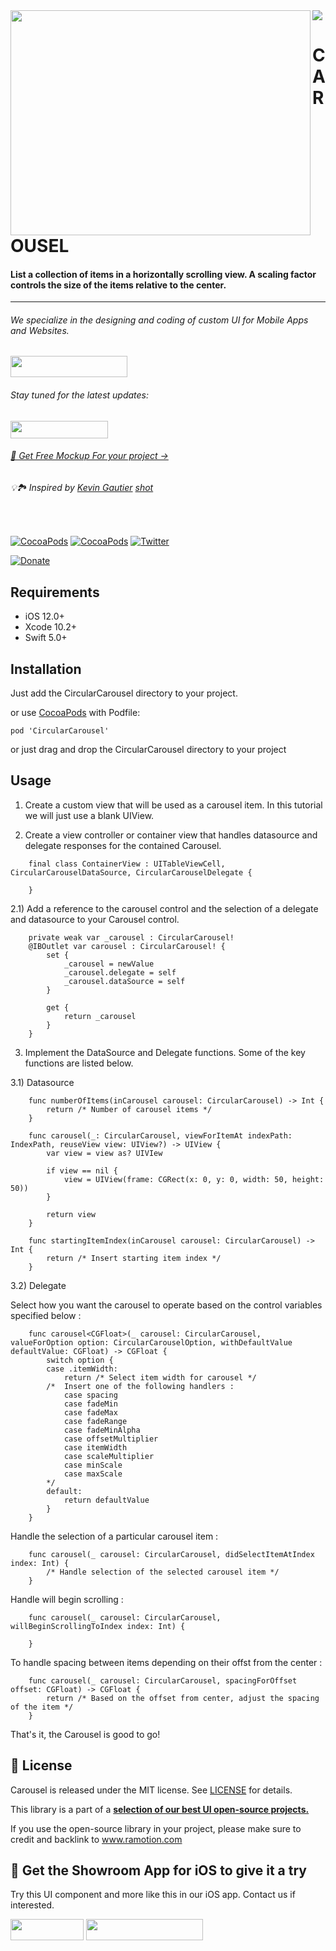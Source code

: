 <img src="https://github.com/Ramotion/circular-carousel/blob/master/header.png">

<a href="https://github.com/Ramotion/circular-carousel">
<img align="left" src="https://github.com/Ramotion/circular-carousel/blob/master/Screenshots/ios_circular_carousel.gif" width="480" height="360" /></a>

<p><h1 align="left">CAROUSEL</h1></p>

<h4>List a collection of items in a horizontally scrolling view. A scaling factor controls the size of the items relative to the center.</h4>

___


<p><h6>We specialize in the designing and coding of custom UI for Mobile Apps and Websites.</h6>
<a href="https://dev.ramotion.com?utm_source=gthb&utm_medium=repo&utm_campaign=folding-cell">
<img src="https://github.com/ramotion/gliding-collection/raw/master/contact_our_team@2x.png" width="187" height="34"></a>
</p>
<p><h6>Stay tuned for the latest updates:</h6>
<a href="https://goo.gl/rPFpid" >
<img src="https://i.imgur.com/ziSqeSo.png/" width="156" height="28"></a></p>
<h6><a href="https://store.ramotion.com/product/iphone-x-clay-mockups?utm_source=gthb&utm_medium=special&utm_campaign=circular-carousel#demo">📲 Get Free Mockup For your project →</a></h6>

<h6>💡🏞 Inspired by <a href="https://dribbble.com/KEVINGAUTIER">Kevin Gautier</a> <a href="https://dribbble.com/shots/5097519-California-National-Park-Guide">shot</a></h6>

</br>

[![CocoaPods](https://img.shields.io/cocoapods/p/FoldingCell.svg)](https://cocoapods.org/pods/FoldingCell)
[![CocoaPods](https://img.shields.io/cocoapods/v/FoldingCell.svg)](http://cocoapods.org/pods/FoldingCell)
[![Twitter](https://img.shields.io/badge/Twitter-@Ramotion-blue.svg?style=flat)](http://twitter.com/Ramotion)
<!--[![Travis](https://img.shields.io/travis/Ramotion/folding-cell.svg)](https://travis-ci.org/Ramotion/folding-cell)
[![codebeat badge](https://codebeat.co/badges/6f67da5d-c416-4bac-9fb7-c2dc938feedc)](https://codebeat.co/projects/github-com-ramotion-folding-cell)
[![Carthage compatible](https://img.shields.io/badge/Carthage-compatible-4BC51D.svg?style=flat)](https://github.com/Carthage/Carthage)
[![Swift 4.0](https://img.shields.io/badge/Swift-4.0-green.svg?style=flat)](https://developer.apple.com/swift/)
[![Analytics](https://ga-beacon.appspot.com/UA-84973210-1/ramotion/folding-cell)](https://github.com/igrigorik/ga-beacon)!-->
[![Donate](https://img.shields.io/badge/Donate-PayPal-blue.svg)](https://paypal.me/Ramotion)

## Requirements

- iOS 12.0+
- Xcode 10.2+
- Swift 5.0+

## Installation

Just add the CircularCarousel directory to your project.

or use [CocoaPods](https://cocoapods.org) with Podfile:
```
pod 'CircularCarousel'
```

or just drag and drop the CircularCarousel directory to your project

## Usage

1) Create a custom view that will be used as a carousel item. In this tutorial we will just use a blank UIView.

2) Create a view controller or container view that handles datasource and delegate responses for the contained Carousel. 

```
	final class ContainerView : UITableViewCell, CircularCarouselDataSource, CircularCarouselDelegate {

	}
```

2.1) Add a reference to the carousel control and the selection of a delegate and datasource to your Carousel control.
``` 
	private weak var _carousel : CircularCarousel!
    @IBOutlet var carousel : CircularCarousel! {
        set {
            _carousel = newValue
            _carousel.delegate = self
            _carousel.dataSource = self
        }
        
        get {
            return _carousel
        }
    }
```

3) Implement the DataSource and Delegate functions. Some of the key functions are listed below.

3.1) Datasource 

```
	func numberOfItems(inCarousel carousel: CircularCarousel) -> Int {
        return /* Number of carousel items */
    }
```

```
	func carousel(_: CircularCarousel, viewForItemAt indexPath: IndexPath, reuseView view: UIView?) -> UIView {
    	var view = view as? UIVIew

    	if view == nil {
    		view = UIView(frame: CGRect(x: 0, y: 0, width: 50, height: 50))
    	}

    	return view
    }
```

``` 
	func startingItemIndex(inCarousel carousel: CircularCarousel) -> Int {
        return /* Insert starting item index */
    }
```

3.2) Delegate

Select how you want the carousel to operate based on the control variables specified below :
```
	func carousel<CGFloat>(_ carousel: CircularCarousel, valueForOption option: CircularCarouselOption, withDefaultValue defaultValue: CGFloat) -> CGFloat {
	    switch option {
        case .itemWidth:
            return /* Select item width for carousel */
        /*  Insert one of the following handlers :
			case spacing
			case fadeMin
			case fadeMax
			case fadeRange
			case fadeMinAlpha
			case offsetMultiplier
			case itemWidth
			case scaleMultiplier
			case minScale
			case maxScale
        */
        default:
            return defaultValue
        }
	}
```

Handle the selection of a particular carousel item :
```
	func carousel(_ carousel: CircularCarousel, didSelectItemAtIndex index: Int) {
        /* Handle selection of the selected carousel item */
    }
```

Handle will begin scrolling :
```
	func carousel(_ carousel: CircularCarousel, willBeginScrollingToIndex index: Int) {

	}
```

To handle spacing between items depending on their offst from the center : 
```
	func carousel(_ carousel: CircularCarousel, spacingForOffset offset: CGFloat) -> CGFloat {        
        return /* Based on the offset from center, adjust the spacing of the item */
    }
```

That's it, the Carousel is good to go!

## 📄 License

Carousel is released under the MIT license.
See [LICENSE](./LICENSE) for details.

This library is a part of a <a href="https://github.com/Ramotion/swift-ui-animation-components-and-libraries"><b>selection of our best UI open-source projects.</b></a>

If you use the open-source library in your project, please make sure to credit and backlink to www.ramotion.com

## 📱 Get the Showroom App for iOS to give it a try
Try this UI component and more like this in our iOS app. Contact us if interested.

<a href="https://itunes.apple.com/app/apple-store/id1182360240?pt=550053&ct=folding-cell&mt=8" >
<img src="https://github.com/ramotion/gliding-collection/raw/master/app_store@2x.png" width="117" height="34"></a>

<a href="https://dev.ramotion.com?utm_source=gthb&utm_medium=repo&utm_campaign=folding-cell">
<img src="https://github.com/ramotion/gliding-collection/raw/master/contact_our_team@2x.png" width="187" height="34"></a>
